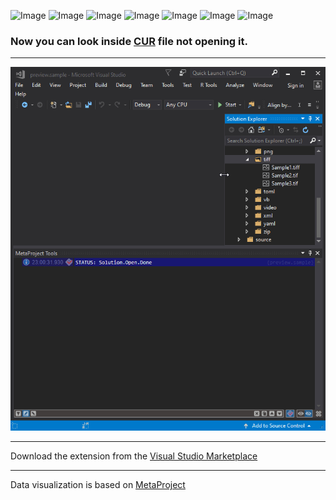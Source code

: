 ![Image](https://img.shields.io/github/license/viacheslav-lozinskyi/Preview-CUR)
![Image](https://img.shields.io/github/issues/viacheslav-lozinskyi/Preview-CUR)
![Image](https://img.shields.io/github/stars/viacheslav-lozinskyi/Preview-CUR)
![Image](https://img.shields.io/github/languages/code-size/viacheslav-lozinskyi/Preview-CUR)
![Image](https://img.shields.io/badge/VS-2019-blueviolet)
![Image](https://img.shields.io/badge/VS-2017-blueviolet)
![Image](https://img.shields.io/badge/VS-2015-blueviolet)

### Now you can look inside [CUR](https://en.wikipedia.org/wiki/ICO_(file_format)) file not opening it.
---

![Image](resource/video/Presentation1.gif)

---
Download the extension from the [Visual Studio Marketplace](https://marketplace.visualstudio.com/items?itemName=ViacheslavLozinskyi.Preview-CUR)

---
Data visualization is based on [MetaProject](https://marketplace.visualstudio.com/items?itemName=ViacheslavLozinskyi.MetaProject)
